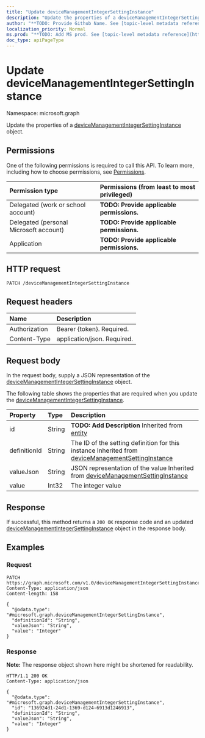 ```yaml
---
title: "Update deviceManagementIntegerSettingInstance"
description: "Update the properties of a deviceManagementIntegerSettingInstance object."
author: "**TODO: Provide Github Name. See [topic-level metadata reference](https://msgo.azurewebsites.net/add/document/guidelines/metadata.html#topic-level-metadata)**"
localization_priority: Normal
ms.prod: "**TODO: Add MS prod. See [topic-level metadata reference](https://msgo.azurewebsites.net/add/document/guidelines/metadata.html#topic-level-metadata)**"
doc_type: apiPageType
---
```


# Update deviceManagementIntegerSettingInstance
Namespace: microsoft.graph



Update the properties of a [deviceManagementIntegerSettingInstance](../resources/devicemanagementintegersettinginstance.md) object.

## Permissions
One of the following permissions is required to call this API. To learn more, including how to choose permissions, see [Permissions](/graph/permissions-reference).

|Permission type|Permissions (from least to most privileged)|
|:---|:---|
|Delegated (work or school account)|**TODO: Provide applicable permissions.**|
|Delegated (personal Microsoft account)|**TODO: Provide applicable permissions.**|
|Application|**TODO: Provide applicable permissions.**|

## HTTP request

<!-- {
  "blockType": "ignored"
}
-->
``` http
PATCH /deviceManagementIntegerSettingInstance
```

## Request headers
|Name|Description|
|:---|:---|
|Authorization|Bearer {token}. Required.|
|Content-Type|application/json. Required.|

## Request body
In the request body, supply a JSON representation of the [deviceManagementIntegerSettingInstance](../resources/devicemanagementintegersettinginstance.md) object.

The following table shows the properties that are required when you update the [deviceManagementIntegerSettingInstance](../resources/devicemanagementintegersettinginstance.md).

|Property|Type|Description|
|:---|:---|:---|
|id|String|**TODO: Add Description** Inherited from [entity](../resources/entity.md)|
|definitionId|String|The ID of the setting definition for this instance Inherited from [deviceManagementSettingInstance](../resources/devicemanagementsettinginstance.md)|
|valueJson|String|JSON representation of the value Inherited from [deviceManagementSettingInstance](../resources/devicemanagementsettinginstance.md)|
|value|Int32|The integer value|



## Response

If successful, this method returns a `200 OK` response code and an updated [deviceManagementIntegerSettingInstance](../resources/devicemanagementintegersettinginstance.md) object in the response body.

## Examples

### Request
<!-- {
  "blockType": "request",
  "name": "update_devicemanagementintegersettinginstance"
}
-->
``` http
PATCH https://graph.microsoft.com/v1.0/deviceManagementIntegerSettingInstance
Content-Type: application/json
Content-length: 158

{
  "@odata.type": "#microsoft.graph.deviceManagementIntegerSettingInstance",
  "definitionId": "String",
  "valueJson": "String",
  "value": "Integer"
}
```


### Response
**Note:** The response object shown here might be shortened for readability.
<!-- {
  "blockType": "response",
  "truncated": true
}
-->
``` http
HTTP/1.1 200 OK
Content-Type: application/json

{
  "@odata.type": "#microsoft.graph.deviceManagementIntegerSettingInstance",
  "id": "136924d1-24d1-1369-d124-6913d1246913",
  "definitionId": "String",
  "valueJson": "String",
  "value": "Integer"
}
```

